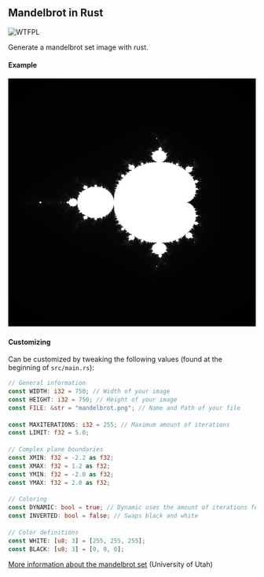 ## Mandelbrot in Rust

![WTFPL](http://www.wtfpl.net/wp-content/uploads/2012/12/wtfpl-badge-1.png)

Generate a mandelbrot set image with rust.

#### Example

![WTFPL](demo/mandelbrot.png)

#### Customizing

Can be customized by tweaking the following values (found at the beginning of `src/main.rs`):

```rs
// General information
const WIDTH: i32 = 750; // Width of your image
const HEIGHT: i32 = 750; // Height of your image
const FILE: &str = "mandelbrot.png"; // Name and Path of your file

const MAXITERATIONS: i32 = 255; // Maximum amount of iterations
const LIMIT: f32 = 5.0;

// Complex plane boundaries
const XMIN: f32 = -2.2 as f32;
const XMAX: f32 = 1.2 as f32;
const YMIN: f32 = -2.0 as f32;
const YMAX: f32 = 2.0 as f32;

// Coloring
const DYNAMIC: bool = true; // Dynamic uses the amount of iterations for coloring
const INVERTED: bool = false; // Swaps black and white

// Color definitions
const WHITE: [u8; 3] = [255, 255, 255];
const BLACK: [u8; 3] = [0, 0, 0];
```

[More information about the mandelbrot set](https://www.math.utah.edu/~alfeld/math/mandelbrot/mandelbrot.html) (University of Utah)
